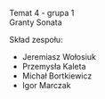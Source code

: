 Temat 4 - grupa 1  
Granty Sonata

Skład zespołu:
* Jeremiasz Wołosiuk
* Przemysła Kaleta
* Michał Bortkiewicz
* Igor Marczak
